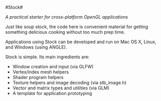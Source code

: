 #Stock#

*A practical starter for cross-platform OpenGL applications*

Just like soup stock, the code here is convenient material for getting something delicious cooking without too much prep time.

Applications using Stock can be developed and run on Mac OS X, Linux, and Windows (using ANGLE).

Stock is simple. Its main ingredients are:

 - Window creation and input (via GLFW)
 - Vertex/index mesh helpers
 - Shader program helpers
 - Texture helpers and image decoding (via stb_image.h)
 - Vector and matrix types and utilities (via GLM)
 - A template for application prototyping
